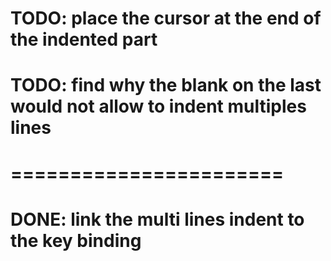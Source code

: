 # TODO: place the cursor at the end of the indented part

# TODO: find why the blank on the last would not allow to indent multiples lines

# =======================

# DONE: link the multi lines indent to the key binding
